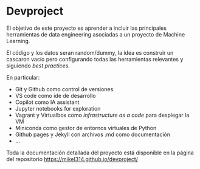 # Devproject

El objetivo de este proyecto es aprender a incluir las principales herramientas de data engineering asociadas a un proyecto de Machine Learning.

El código y los datos seran random/dummy, la idea es construir un cascaron vacío pero configurando todas las herramientas relevantes y siguiendo _best practices_.

En particular:

- Git y Github como control de versiones
- VS code como ide de desarrollo
- Copilot como IA assistant
- Jupyter notebooks for exploration
- Vagrant y Virtualbox como _infrastructure as a code_ para desplegar la VM
- Miniconda como gestor de entornos virtuales de Python
- Github pages y Jekyll con archivos .md como documentación
- ...

Toda la documentación detallada del proyecto está disponible en la página del repositorio https://mikel314.github.io/devproject/
